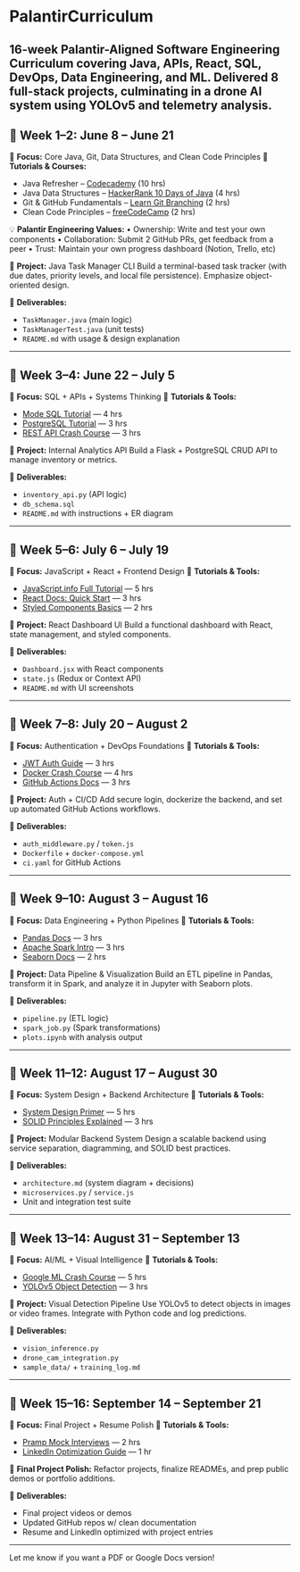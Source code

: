 # PalantirCurriculum
 16-week Palantir-Aligned Software Engineering Curriculum covering Java, APIs, React, SQL, DevOps, Data Engineering, and ML. Delivered 8 full-stack projects, culminating in a drone AI system using YOLOv5 and telemetry analysis.
---

## 📅 Week 1–2: June 8 – June 21

🎯 **Focus:** Core Java, Git, Data Structures, and Clean Code Principles
📘 **Tutorials & Courses:**

* Java Refresher – [Codecademy](https://www.codecademy.com/learn/learn-java) (10 hrs)
* Java Data Structures – [HackerRank 10 Days of Java](https://www.hackerrank.com/domains/tutorials/10-days-of-java) (4 hrs)
* Git & GitHub Fundamentals – [Learn Git Branching](https://learngitbranching.js.org/) (2 hrs)
* Clean Code Principles – [freeCodeCamp](https://www.freecodecamp.org/news/clean-coding-for-beginners/) (2 hrs)

💡 **Palantir Engineering Values:**
• Ownership: Write and test your own components
• Collaboration: Submit 2 GitHub PRs, get feedback from a peer
• Trust: Maintain your own progress dashboard (Notion, Trello, etc)

🧱 **Project:** Java Task Manager CLI
Build a terminal-based task tracker (with due dates, priority levels, and local file persistence). Emphasize object-oriented design.

🔗 **Deliverables:**

* `TaskManager.java` (main logic)
* `TaskManagerTest.java` (unit tests)
* `README.md` with usage & design explanation

---

## 📅 Week 3–4: June 22 – July 5

🎯 **Focus:** SQL + APIs + Systems Thinking
📘 **Tutorials & Tools:**

* [Mode SQL Tutorial](https://mode.com/sql-tutorial/) — 4 hrs
* [PostgreSQL Tutorial](https://www.postgresqltutorial.com/) — 3 hrs
* [REST API Crash Course](https://www.youtube.com/watch?v=Q-BpqyOT3a8) — 3 hrs

🧱 **Project:** Internal Analytics API
Build a Flask + PostgreSQL CRUD API to manage inventory or metrics.

🔗 **Deliverables:**

* `inventory_api.py` (API logic)
* `db_schema.sql`
* `README.md` with instructions + ER diagram

---

## 📅 Week 5–6: July 6 – July 19

🎯 **Focus:** JavaScript + React + Frontend Design
📘 **Tutorials & Tools:**

* [JavaScript.info Full Tutorial](https://javascript.info/) — 5 hrs
* [React Docs: Quick Start](https://react.dev/learn) — 3 hrs
* [Styled Components Basics](https://styled-components.com/docs/basics) — 2 hrs

🧱 **Project:** React Dashboard UI
Build a functional dashboard with React, state management, and styled components.

🔗 **Deliverables:**

* `Dashboard.jsx` with React components
* `state.js` (Redux or Context API)
* `README.md` with UI screenshots

---

## 📅 Week 7–8: July 20 – August 2

🎯 **Focus:** Authentication + DevOps Foundations
📘 **Tutorials & Tools:**

* [JWT Auth Guide](https://www.digitalocean.com/community/tutorial_series/json-web-tokens-jwt) — 3 hrs
* [Docker Crash Course](https://www.youtube.com/watch?v=fqMOX6JJhGo) — 4 hrs
* [GitHub Actions Docs](https://docs.github.com/en/actions) — 3 hrs

🧱 **Project:** Auth + CI/CD
Add secure login, dockerize the backend, and set up automated GitHub Actions workflows.

🔗 **Deliverables:**

* `auth_middleware.py` / `token.js`
* `Dockerfile` + `docker-compose.yml`
* `ci.yaml` for GitHub Actions

---

## 📅 Week 9–10: August 3 – August 16

🎯 **Focus:** Data Engineering + Python Pipelines
📘 **Tutorials & Tools:**

* [Pandas Docs](https://pandas.pydata.org/docs/) — 3 hrs
* [Apache Spark Intro](https://spark.apache.org/docs/latest/) — 3 hrs
* [Seaborn Docs](https://seaborn.pydata.org/tutorial.html) — 2 hrs

🧱 **Project:** Data Pipeline & Visualization
Build an ETL pipeline in Pandas, transform it in Spark, and analyze it in Jupyter with Seaborn plots.

🔗 **Deliverables:**

* `pipeline.py` (ETL logic)
* `spark_job.py` (Spark transformations)
* `plots.ipynb` with analysis output

---

## 📅 Week 11–12: August 17 – August 30

🎯 **Focus:** System Design + Backend Architecture
📘 **Tutorials & Tools:**

* [System Design Primer](https://github.com/donnemartin/system-design-primer) — 5 hrs
* [SOLID Principles Explained](https://www.freecodecamp.org/news/solid-principles-explained-in-plain-english/) — 3 hrs

🧱 **Project:** Modular Backend System
Design a scalable backend using service separation, diagramming, and SOLID best practices.

🔗 **Deliverables:**

* `architecture.md` (system diagram + decisions)
* `microservices.py` / `service.js`
* Unit and integration test suite

---

## 📅 Week 13–14: August 31 – September 13

🎯 **Focus:** AI/ML + Visual Intelligence
📘 **Tutorials & Tools:**

* [Google ML Crash Course](https://developers.google.com/machine-learning/crash-course) — 5 hrs
* [YOLOv5 Object Detection](https://github.com/ultralytics/yolov5) — 3 hrs

🧱 **Project:** Visual Detection Pipeline
Use YOLOv5 to detect objects in images or video frames. Integrate with Python code and log predictions.

🔗 **Deliverables:**

* `vision_inference.py`
* `drone_cam_integration.py`
* `sample_data/` + `training_log.md`

---

## 📅 Week 15–16: September 14 – September 21

🎯 **Focus:** Final Project + Resume Polish
📘 **Tutorials & Tools:**

* [Pramp Mock Interviews](https://www.pramp.com/) — 2 hrs
* [LinkedIn Optimization Guide](https://www.topresume.com/career-advice/how-to-optimize-your-linkedin-profile) — 1 hr

🧱 **Final Project Polish:**
Refactor projects, finalize READMEs, and prep public demos or portfolio additions.

🔗 **Deliverables:**

* Final project videos or demos
* Updated GitHub repos w/ clean documentation
* Resume and LinkedIn optimized with project entries

---

Let me know if you want a PDF or Google Docs version!
